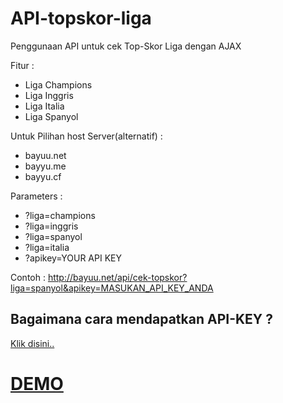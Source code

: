 # API-topskor-liga

Penggunaan API untuk cek Top-Skor Liga dengan AJAX

Fitur :

<ul>
<li>Liga Champions</li>
<li>Liga Inggris</li>
<li>Liga Italia</li>
<li>Liga Spanyol</li>
</ul>

Untuk Pilihan host Server(alternatif) :
- bayuu.net
- bayyu.me
- bayyu.cf

Parameters :
- ?liga=champions
- ?liga=inggris
- ?liga=spanyol
- ?liga=italia
- ?apikey=YOUR API KEY

Contoh : 
http://bayuu.net/api/cek-topskor?liga=spanyol&apikey=MASUKAN_API_KEY_ANDA


<h2>Bagaimana cara mendapatkan API-KEY ?</h2>

<a href="//bayuu.net/api">Klik disini..</a>

<h1><a href="http://bayyu.me/widget/widget-top-skor.php" target="_blank">DEMO</a></h1>
